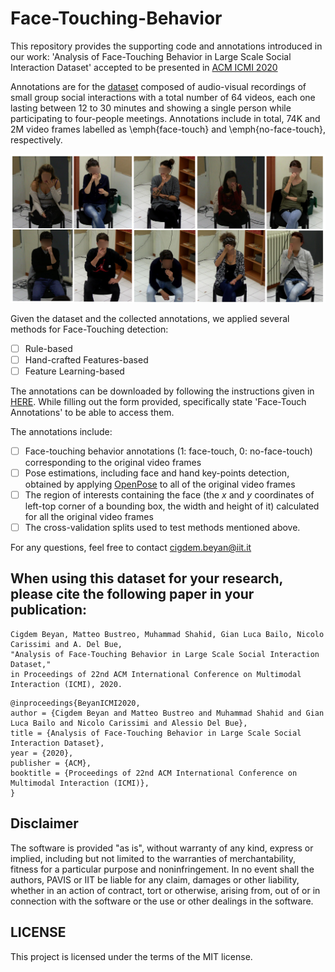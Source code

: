 # Face-Touching-Behavior

This repository provides the supporting code and annotations introduced in our work: 'Analysis of Face-Touching Behavior in Large Scale Social Interaction Dataset' accepted to be presented in [ACM ICMI 2020](http://icmi.acm.org/2020/)

Annotations are for the [dataset](https://pavis.iit.it/datasets/leadership-corpus) composed of audio-visual recordings of small group social interactions with a total number of 64 videos, each one lasting between 12 to 30 minutes and showing a single person while participating to four-people meetings. 
Annotations include in total, 74K and 2M video frames labelled as \emph{face-touch} and \emph{no-face-touch}, respectively.

<img src="./faceTouch_fig.png" alt="output"/>

Given the dataset and the collected annotations, we applied several methods for Face-Touching detection:
* [ ] Rule-based
* [ ] Hand-crafted Features-based
* [ ] Feature Learning-based

The annotations can be downloaded by following the instructions given in [HERE](https://pavis.iit.it/datasets/leadership-corpus). While filling out the form provided, specifically state 'Face-Touch Annotations' to be able to access them.

The annotations include:
* [ ] Face-touching behavior annotations (1: face-touch, 0: no-face-touch) corresponding to the original video frames
* [ ] Pose estimations, including face and hand key-points detection, obtained by applying [OpenPose](https://github.com/CMU-Perceptual-Computing-Lab/openpose) to all of the original video frames
* [ ] The region of interests containing the face (the $x$ and $y$ coordinates of left-top corner of a bounding box, the width and height of it) calculated for all the original video frames
* [ ] The cross-validation splits used to test methods mentioned above.

For any questions, feel free to contact cigdem.beyan@iit.it

## When using this dataset for your research, please cite the following paper in your publication:
```
Cigdem Beyan, Matteo Bustreo, Muhammad Shahid, Gian Luca Bailo, Nicolo Carissimi and A. Del Bue, 
"Analysis of Face-Touching Behavior in Large Scale Social Interaction Dataset," 
in Proceedings of 22nd ACM International Conference on Multimodal Interaction (ICMI), 2020.
```
```
@inproceedings{BeyanICMI2020,
author = {Cigdem Beyan and Matteo Bustreo and Muhammad Shahid and Gian Luca Bailo and Nicolo Carissimi and Alessio Del Bue},
title = {Analysis of Face-Touching Behavior in Large Scale Social Interaction Dataset},
year = {2020},
publisher = {ACM},
booktitle = {Proceedings of 22nd ACM International Conference on Multimodal Interaction (ICMI)},
}
```

## Disclaimer
The software is provided "as is", without warranty of any kind, express or implied, including but not limited to the warranties of merchantability, fitness for a particular purpose and noninfringement. In no event shall the authors, PAVIS or IIT be liable for any claim, damages or other liability, whether in an action of contract, tort or otherwise, arising from, out of or in connection with the software or the use or other dealings in the software.

## LICENSE
This project is licensed under the terms of the MIT license.
